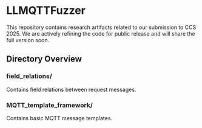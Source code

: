 # LLMQTTFuzzer
This repository contains research artifacts related to our submission to CCS 2025. We are actively refining the code for public release and will share the full version soon.

## Directory Overview
### field_relations/
Contains field relations​​ between request messages.

### MQTT_template_framework/
Contains ​basic MQTT message templates.
